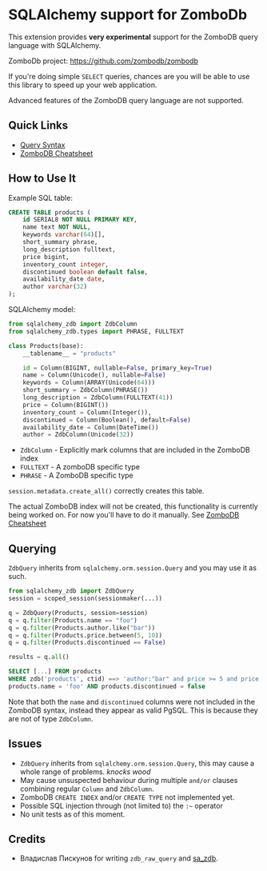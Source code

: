 SQLAlchemy support for ZomboDb
=============================

This extension provides **very experimental** support for the ZomboDB query language with SQLAlchemy.

ZomboDb project: <https://github.com/zombodb/zombodb>

If you're doing simple `SELECT` queries, chances are you will be able to use this library to speed up your web application. 

Advanced features of the ZomboDB query language are not supported.


## Quick Links
   - [Query Syntax](https://github.com/skftn/sqlalchemy_zdb/blob/master/QUERY_SYNTAX.md)  
   - [ZomboDB Cheatsheet](https://github.com/skftn/sqlalchemy_zdb/blob/master/zombodb_cheatsheet.md)  


## How to Use It

Example SQL table:

```sql
CREATE TABLE products (
    id SERIAL8 NOT NULL PRIMARY KEY,
    name text NOT NULL,
    keywords varchar(64)[],
    short_summary phrase,
    long_description fulltext, 
    price bigint,
    inventory_count integer,
    discontinued boolean default false,
    availability_date date,
    author varchar(32)
);
```

SQLAlchemy model:

```python
from sqlalchemy_zdb import ZdbColumn
from sqlalchemy_zdb.types import PHRASE, FULLTEXT

class Products(base):
    __tablename__ = "products"

    id = Column(BIGINT, nullable=False, primary_key=True)
    name = Column(Unicode(), nullable=False)
    keywords = Column(ARRAY(Unicode(64)))
    short_summary = ZdbColumn(PHRASE())
    long_description = ZdbColumn(FULLTEXT(41))
    price = Column(BIGINT())
    inventory_count = Column(Integer()),
    discontinued = Column(Boolean(), default=False)
    availability_date = Column(DateTime())
    author = ZdbColumn(Unicode(32))
```

- `ZdbColumn` - Explicitly mark columns that are included in the ZomboDB index
- `FULLTEXT` - A zomboDB specific type
- `PHRASE` - A ZomboDB specific type

`session.metadata.create_all()` correctly creates this table.

The actual ZomboDB index will not be created, this functionality is currently being worked on. For now you'll have to do it manually. See [ZomboDB Cheatsheet](https://github.com/skftn/sqlalchemy_zdb/blob/master/zombodb_cheatsheet.md)

## Querying 

`ZdbQuery` inherits from `sqlalchemy.orm.session.Query` and you may use it as such.

```python
from sqlalchemy_zdb import ZdbQuery
session = scoped_session(sessionmaker(...))

q = ZdbQuery(Products, session=session)
q = q.filter(Products.name == "foo")
q = q.filter(Products.author.like("bar"))
q = q.filter(Products.price.between(5, 10))
q = q.filter(Products.discontinued == False)

results = q.all()
```

```sql
SELECT [...] FROM products 
WHERE zdb('products', ctid) ==> 'author:"bar" and price >= 5 and price <= 10' AND
products.name = 'foo' AND products.discontinued = false
```

Note that both the `name` and `discontinued` columns were not included in the ZomboDB syntax, instead they appear as valid PgSQL. This is because they are not of type `ZdbColumn`. 

## Issues

- `ZdbQuery` inherits from `sqlalchemy.orm.session.Query`, this may cause a whole range of problems. *knocks wood*
- May cause unsuspected behaviour during multiple `and/or` clauses combining regular `Column` and `ZdbColumn`.
- ZomboDB `CREATE INDEX` and/or `CREATE TYPE` not implemented yet.
- Possible SQL injection through (not limited to) the `:~` operator
- No unit tests as of this moment.

## Credits

- Владислав Пискунов for writing `zdb_raw_query` and [sa_zdb](https://github.com/xxxbobrxxx/sqlalchemy_zombodb).
